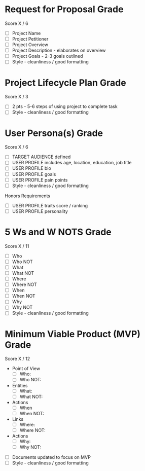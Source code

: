 # Request for Proposal Grade

Score X / 6

- [ ] Project Name
- [ ] Project Petitioner
- [ ] Project Overview
- [ ] Project Description - elaborates on overview
- [ ] Project Goals - 2-3 goals outlined
- [ ] Style - cleanliness / good formatting

# Project Lifecycle Plan Grade

Score X / 3

- [ ] 2 pts - 5-6 steps of using project to complete task
- [ ] Style - cleanliness / good formatting

# User Persona(s) Grade

Score X / 6

- [ ] TARGET AUDIENCE defined
- [ ] USER PROFILE includes age, location, education, job title
- [ ] USER PROFILE bio
- [ ] USER PROFILE goals
- [ ] USER PROFILE pain points
- [ ] Style - cleanliness / good formatting

Honors Requirements
- [ ] USER PROFILE traits score / ranking
- [ ] USER PROFILE personality

# 5 Ws and W NOTS Grade

Score X / 11

- [ ] Who
- [ ] Who NOT
- [ ] What
- [ ] What NOT
- [ ] Where
- [ ] Where NOT
- [ ] When
- [ ] When NOT
- [ ] Why
- [ ] Why NOT
- [ ] Style - cleanliness / good formatting

# Minimum Viable Product (MVP) Grade

Score X / 12

- Point of View
  - [ ] Who:
  - [ ] Who NOT:
- Entities
  - [ ] What:
  - [ ] What NOT:
- Actions
  - [ ] When
  - [ ] When NOT:
- Links
  - [ ] Where:
  - [ ] Where NOT:
- Actions
  - [ ] Why:
  - [ ] Why NOT:
- [ ] Documents updated to focus on MVP
- [ ] Style - cleanliness / good formatting
